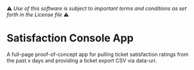 :warning: *Use of this software is subject to important terms and conditions as set forth in the License file* :warning:

# Satisfaction Console App
A full-page proof-of-concept app for pulling ticket satisfaction ratings from the past x days and providing a ticket export CSV via data-uri.
